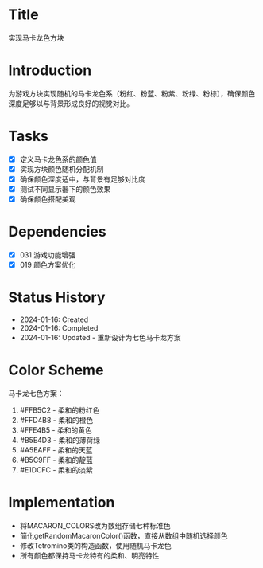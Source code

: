 # Title
实现马卡龙色方块

# Introduction
为游戏方块实现随机的马卡龙色系（粉红、粉蓝、粉紫、粉绿、粉棕），确保颜色深度足够以与背景形成良好的视觉对比。

# Tasks
- [x] 定义马卡龙色系的颜色值
- [x] 实现方块颜色随机分配机制
- [x] 确保颜色深度适中，与背景有足够对比度
- [x] 测试不同显示器下的颜色效果
- [x] 确保颜色搭配美观

# Dependencies
- [x] 031 游戏功能增强
- [x] 019 颜色方案优化

# Status History
- 2024-01-16: Created
- 2024-01-16: Completed
- 2024-01-16: Updated - 重新设计为七色马卡龙方案

# Color Scheme
马卡龙七色方案：
1. #FFB5C2 - 柔和的粉红色
2. #FFD4B8 - 柔和的橙色
3. #FFE4B5 - 柔和的黄色
4. #B5E4D3 - 柔和的薄荷绿
5. #A5EAFF - 柔和的天蓝
6. #B5C9FF - 柔和的靛蓝
7. #E1DCFC - 柔和的淡紫

# Implementation
- 将MACARON_COLORS改为数组存储七种标准色
- 简化getRandomMacaronColor()函数，直接从数组中随机选择颜色
- 修改Tetromino类的构造函数，使用随机马卡龙色
- 所有颜色都保持马卡龙特有的柔和、明亮特性
